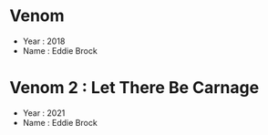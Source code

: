# Venom
- Year : 2018
- Name : Eddie Brock
# Venom 2 : Let There Be Carnage
- Year : 2021
- Name : Eddie Brock

